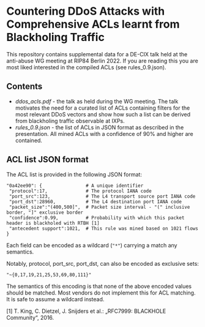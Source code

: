 # Countering DDoS Attacks with Comprehensive ACLs learnt from Blackholing Traffic

This repository contains supplemental data for a DE-CIX talk held at the anti-abuse WG meeting at RIP84 Berlin 2022. If you are reading this you are most liked interested in the compiled ACLs (see rules_0.9.json).

## Contents

* *ddos_acls.pdf* - the talk as held during the WG meeting. The talk motivates the need for a curated list of ACLs containing filters for the most relevant DDoS vectors and show how such a list can be derived from blackholing traffic observable at IXPs.
* *rules_0.9.json* - the list of ACLs in JSON format as described in the presentation. All mined ACLs with a confidence of 90% and higher are contained.

## ACL list JSON format

The ACL list is provided in the following JSON format:

```
"0a42ee90": {                # A unique identifier
 "protocol":17,              # The protocol IANA code
 "port_src":123,             # The L4 transport source port IANA code
 "port_dst":28960,           # The L4 destination port IANA code
 "packet_size":"(400,500]",  # Packet size interval - "(" inclusive border, "]" exclusive border
 "confidence":0.99,          # Probability with which this packet header is blackholed with RTBH [1]
 "antecedent support":1021,  # This rule was mined based on 1021 flows
}
```

Each field can be encoded as a wildcard (`"*"`) carrying a match any semantics.

Notably, protocol, port_src, port_dst, can also be encoded as exclusive sets:

```
"~{0,17,19,21,25,53,69,80,111}"
```

The semantics of this encoding is that none of the above encoded values should be matched. Most vendors do not implement this for ACL matching. It is safe to assume a wildcard instead.

[1] T. King, C. Dietzel, J. Snijders et al.: „RFC7999: BLACKHOLE Community“, 2016.
